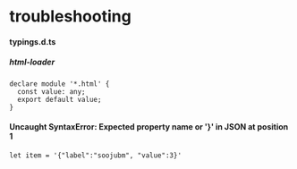# troubleshooting

#### typings.d.ts
##### html-loader

```
declare module '*.html' {
  const value: any;
  export default value;
}
```

#### Uncaught SyntaxError: Expected property name or '}' in JSON at position 1
```
let item = '{"label":"soojubm", "value":3}'
```
